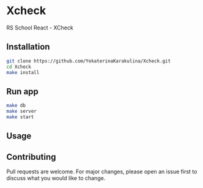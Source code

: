 # Xcheck
RS School React - XCheck

## Installation
```bash
git clone https://github.com/YekaterinaKarakulina/Xcheck.git
cd Xcheck
make install
```

## Run app
```bash
make db
make server
make start
```

## Usage

## Contributing
Pull requests are welcome. For major changes, please open an issue first to discuss what you would like to change.

